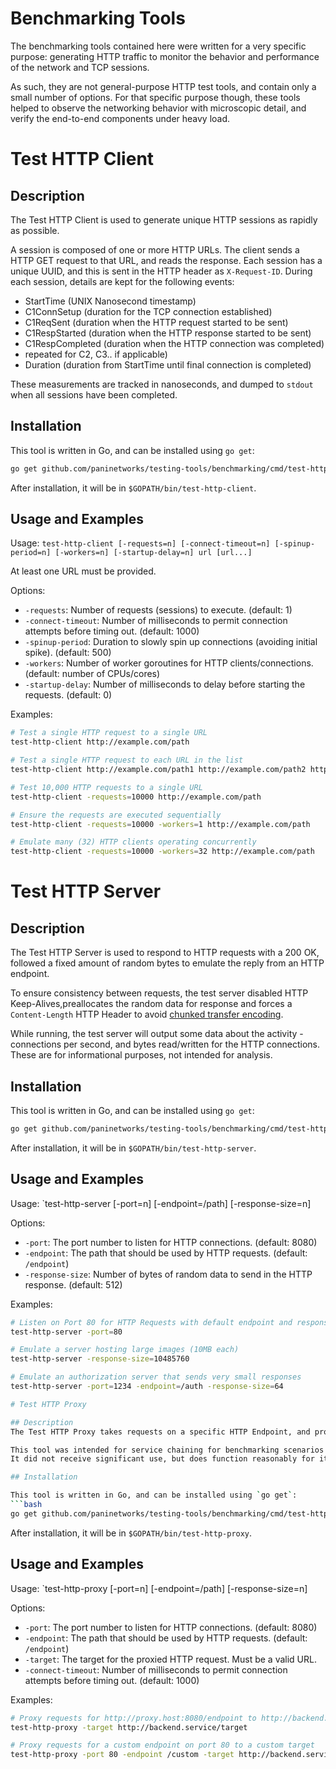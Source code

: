 # Benchmarking Tools

The benchmarking tools contained here were written for a very specific purpose: generating HTTP traffic to monitor the behavior and performance of the network and TCP sessions.

As such, they are not general-purpose HTTP test tools, and contain only a small number of options.
For that specific purpose though, these tools helped to observe the networking behavior with microscopic detail, and verify the end-to-end components under heavy load.

# Test HTTP Client

## Description
The Test HTTP Client is used to generate unique HTTP sessions as rapidly as possible.

A session is composed of one or more HTTP URLs. The client sends a HTTP GET request to that URL, and reads the response.
Each session has a unique UUID, and this is sent in the HTTP header as `X-Request-ID`.
During each session, details are kept for the following events:
* StartTime (UNIX Nanosecond timestamp)
* C1ConnSetup (duration for the TCP connection established)
* C1ReqSent (duration when the HTTP request started to be sent)
* C1RespStarted (duration when the HTTP response started to be sent)
* C1RespCompleted (duration when the HTTP connection was completed)
* repeated for C2, C3.. if applicable)
* Duration (duration from StartTime until final connection is completed)

These measurements are tracked in nanoseconds, and dumped to `stdout` when all sessions have been completed.

## Installation

This tool is written in Go, and can be installed using `go get`:
```bash
go get github.com/paninetworks/testing-tools/benchmarking/cmd/test-http-client
```
After installation, it will be in `$GOPATH/bin/test-http-client`.

## Usage and Examples

Usage: `test-http-client [-requests=n] [-connect-timeout=n] [-spinup-period=n] [-workers=n] [-startup-delay=n] url [url...]`

At least one URL must be provided.

Options:
- `-requests`: Number of requests (sessions) to execute. (default: 1)
- `-connect-timeout`: Number of milliseconds to permit connection attempts before timing out. (default: 1000)
- `-spinup-period`: Duration to slowly spin up connections (avoiding initial spike). (default: 500)
- `-workers`: Number of worker goroutines for HTTP clients/connections. (default: number of CPUs/cores)
- `-startup-delay`: Number of milliseconds to delay before starting the requests. (default: 0)

Examples:
```bash
# Test a single HTTP request to a single URL
test-http-client http://example.com/path

# Test a single HTTP request to each URL in the list
test-http-client http://example.com/path1 http://example.com/path2 http://example.com/path3

# Test 10,000 HTTP requests to a single URL
test-http-client -requests=10000 http://example.com/path

# Ensure the requests are executed sequentially
test-http-client -requests=10000 -workers=1 http://example.com/path

# Emulate many (32) HTTP clients operating concurrently
test-http-client -requests=10000 -workers=32 http://example.com/path
```

# Test HTTP Server

## Description
The Test HTTP Server is used to respond to HTTP requests with a 200 OK, followed a fixed amount of random bytes to emulate the reply from an HTTP endpoint.

To ensure consistency between requests, the test server disabled HTTP Keep-Alives,preallocates the random data for response and forces a `Content-Length` HTTP Header to avoid [chunked transfer encoding](https://en.wikipedia.org/wiki/Chunked_transfer_encoding).

While running, the test server will output some data about the activity - connections per second, and bytes read/written for the HTTP connections.
These are for informational purposes, not intended for analysis.

## Installation

This tool is written in Go, and can be installed using `go get`:
```bash
go get github.com/paninetworks/testing-tools/benchmarking/cmd/test-http-server
```
After installation, it will be in `$GOPATH/bin/test-http-server`.

## Usage and Examples

Usage: `test-http-server [-port=n] [-endpoint=/path] [-response-size=n]

Options:
- `-port`: The port number to listen for HTTP connections. (default: 8080)
- `-endpoint`: The path that should be used by HTTP requests. (default: `/endpoint`)
- `-response-size`: Number of bytes of random data to send in the HTTP response. (default: 512)

Examples:
```bash
# Listen on Port 80 for HTTP Requests with default endpoint and response size
test-http-server -port=80

# Emulate a server hosting large images (10MB each)
test-http-server -response-size=10485760

# Emulate an authorization server that sends very small responses
test-http-server -port=1234 -endpoint=/auth -response-size=64

# Test HTTP Proxy

## Description
The Test HTTP Proxy takes requests on a specific HTTP Endpoint, and proxies it to a target endpoint.

This tool was intended for service chaining for benchmarking scenarios between the test client and test server.
It did not receive significant use, but does function reasonably for its purpose.

## Installation

This tool is written in Go, and can be installed using `go get`:
```bash
go get github.com/paninetworks/testing-tools/benchmarking/cmd/test-http-proxy
```
After installation, it will be in `$GOPATH/bin/test-http-proxy`.

## Usage and Examples

Usage: `test-http-proxy [-port=n] [-endpoint=/path] [-response-size=n]

Options:
- `-port`: The port number to listen for HTTP connections. (default: 8080)
- `-endpoint`: The path that should be used by HTTP requests. (default: `/endpoint`)
- `-target`: The target for the proxied HTTP request. Must be a valid URL.
- `-connect-timeout`: Number of milliseconds to permit connection attempts before timing out. (default: 1000)

Examples:
```bash
# Proxy requests for http://proxy.host:8080/endpoint to http://backend.service/target
test-http-proxy -target http://backend.service/target

# Proxy requests for a custom endpoint on port 80 to a custom target
test-http-proxy -port 80 -endpoint /custom -target http://backend.service/target

